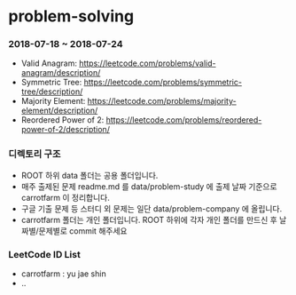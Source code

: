# problem-solving

### 2018-07-18 ~ 2018-07-24

- Valid Anagram: https://leetcode.com/problems/valid-anagram/description/
- Symmetric Tree: https://leetcode.com/problems/symmetric-tree/description/
- Majority Element: https://leetcode.com/problems/majority-element/description/
- Reordered Power of 2: https://leetcode.com/problems/reordered-power-of-2/description/

### 디렉토리 구조 
- ROOT 하위 data 폴더는 공용 폴더입니다.
- 매주 출제된 문제 readme.md 를 data/problem-study 에 출제 날짜 기준으로 carrotfarm 이 정리합니다.
- 구글 기출 문제 등 스터디 외 문제는 일단 data/problem-company 에 올립니다.
- carrotfarm 폴더는 개인 폴더입니다. ROOT 하위에 각자 개인 폴더를 만드신 후 날짜별/문제별로 commit 해주세요

### LeetCode ID List
- carrotfarm : yu jae shin
- ..



 